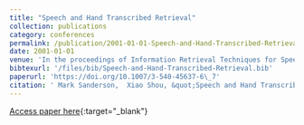 ```yaml
---
title: "Speech and Hand Transcribed Retrieval"
collection: publications
category: conferences
permalink: /publication/2001-01-01-Speech-and-Hand-Transcribed-Retrieval
date: 2001-01-01
venue: 'In the proceedings of Information Retrieval Techniques for Speech Applications [this book is based on the workshop &quot;Information Retrieval Techniques for Speech Applications&quot;, held as part of the 24th Annual International ACM SIGIR Conference on Research and Development in Information Retrieval in New Orleans, USA, in September 2001]'
bibtexurl: '/files/bib/Speech-and-Hand-Transcribed-Retrieval.bib'
paperurl: 'https://doi.org/10.1007/3-540-45637-6\_7'
citation: ' Mark Sanderson,  Xiao Shou, &quot;Speech and Hand Transcribed Retrieval.&quot; In the proceedings of Information Retrieval Techniques for Speech Applications [this book is based on the workshop &amp;quot;Information Retrieval Techniques for Speech Applications&amp;quot;, held as part of the 24th Annual International ACM SIGIR Conference on Research and Development in Information Retrieval in New Orleans, USA, in September 2001], 2001.'
---
```

[Access paper here](https://doi.org/10.1007/3-540-45637-6\_7){:target="_blank"}
